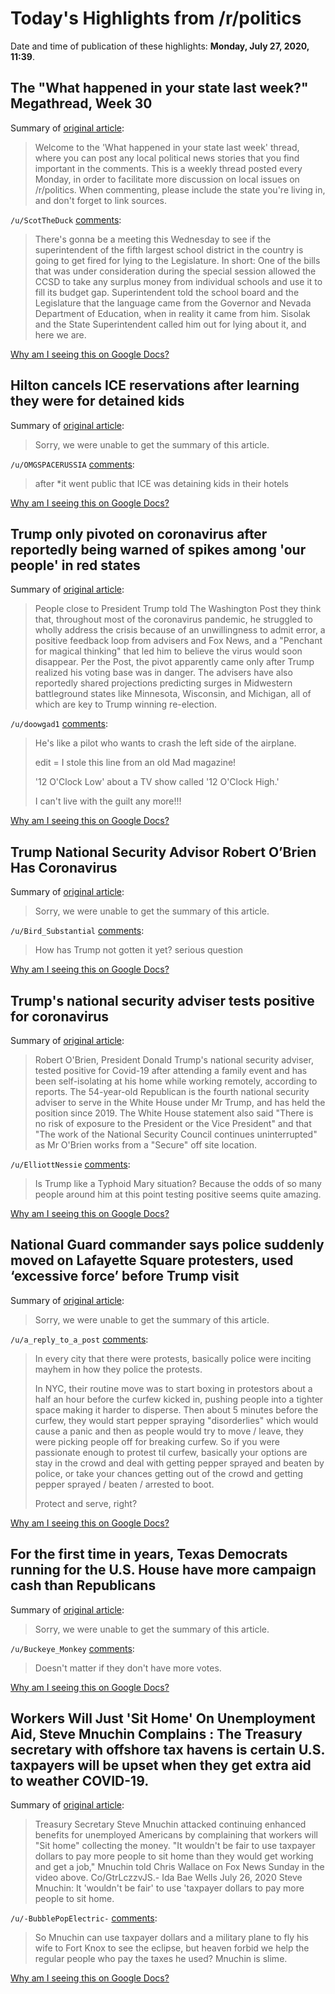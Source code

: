 # Today's Highlights from /r/politics

Date and time of publication of these highlights: **Monday, July 27, 2020, 11:39**.

## The "What happened in your state last week?" Megathread, Week 30

Summary of [original article](https://www.reddit.com/r/politics/comments/hyv3rt/the_what_happened_in_your_state_last_week/):

> Welcome to the 'What happened in your state last week' thread, where you can post any local political news stories that you find important in the comments. This is a weekly thread posted every Monday, in order to facilitate more discussion on local issues on /r/politics. When commenting, please include the state you're living in, and don't forget to link sources.

`/u/ScotTheDuck` [comments](https://www.reddit.com/r/politics/comments/hyv3rt/the_what_happened_in_your_state_last_week/):

> There's gonna be a meeting this Wednesday to see if the superintendent of the fifth largest school district in the country is going to get fired for lying to the Legislature.   In short: One of the bills that was under consideration during the special session allowed the CCSD to take any surplus money from individual schools and use it to fill its budget gap.  Superintendent told the school board and the Legislature that the language came from the Governor and Nevada Department of Education, when in reality it came from him.  Sisolak and the State Superintendent called him out for lying about it, and here we are.

[Why am I seeing this on Google Docs?](https://docs.google.com/document/d/1Dc6We63vOXIZsc0op-Bt4abqkYjXzOigalQqFxmvvbM/edit?usp=sharing)

## Hilton cancels ICE reservations after learning they were for detained kids

Summary of [original article](https://www.nydailynews.com/news/national/ny-hilton-cancels-government-room-reservations-detained-kids-20200727-6odj254sz5h5bddrt22zidh6aa-story.html):

> Sorry, we were unable to get the summary of this article.

`/u/OMGSPACERUSSIA` [comments](https://www.reddit.com/r/politics/comments/hysost/hilton_cancels_ice_reservations_after_learning/):

> after *it went public that ICE was detaining kids in their hotels

[Why am I seeing this on Google Docs?](https://docs.google.com/document/d/1Dc6We63vOXIZsc0op-Bt4abqkYjXzOigalQqFxmvvbM/edit?usp=sharing)

## Trump only pivoted on coronavirus after reportedly being warned of spikes among 'our people' in red states

Summary of [original article](https://theweek.com/speedreads/927652/trump-only-pivoted-coronavirus-after-reportedly-being-warned-spikes-among-people-red-states):

> People close to President Trump told The Washington Post they think that, throughout most of the coronavirus pandemic, he struggled to wholly address the crisis because of an unwillingness to admit error, a positive feedback loop from advisers and Fox News, and a "Penchant for magical thinking" that led him to believe the virus would soon disappear. Per the Post, the pivot apparently came only after Trump realized his voting base was in danger. The advisers have also reportedly shared projections predicting surges in Midwestern battleground states like Minnesota, Wisconsin, and Michigan, all of which are key to Trump winning re-election.

`/u/doowgad1` [comments](https://www.reddit.com/r/politics/comments/hys7qu/trump_only_pivoted_on_coronavirus_after/):

> He's like a pilot who wants to crash the left side of the airplane.
> 
> edit = I stole this line from an old Mad magazine!
> 
> '12 O'Clock Low' about a TV show called '12 O'Clock High.'
> 
> I can't live with the guilt any more!!!

[Why am I seeing this on Google Docs?](https://docs.google.com/document/d/1Dc6We63vOXIZsc0op-Bt4abqkYjXzOigalQqFxmvvbM/edit?usp=sharing)

## Trump National Security Advisor Robert O’Brien Has Coronavirus

Summary of [original article](https://www.bloomberg.com/news/articles/2020-07-27/trump-national-security-advisor-robert-o-brien-has-covid-19?cmpid=socialflow-twitter-business&utm_source=twitter&utm_campaign=socialflow-organic&utm_medium=social&utm_content=business):

> Sorry, we were unable to get the summary of this article.

`/u/Bird_Substantial` [comments](https://www.reddit.com/r/politics/comments/hyrrjc/trump_national_security_advisor_robert_obrien_has/):

> How has Trump not gotten it yet? serious question

[Why am I seeing this on Google Docs?](https://docs.google.com/document/d/1Dc6We63vOXIZsc0op-Bt4abqkYjXzOigalQqFxmvvbM/edit?usp=sharing)

## Trump's national security adviser tests positive for coronavirus

Summary of [original article](https://www.independent.co.uk/news/world/americas/robert-o-brien-coronavirus-trump-national-security-adviser-latest-a9640141.html):

> Robert O'Brien, President Donald Trump's national security adviser, tested positive for Covid-19 after attending a family event and has been self-isolating at his home while working remotely, according to reports. The 54-year-old Republican is the fourth national security adviser to serve in the White House under Mr Trump, and has held the position since 2019. The White House statement also said "There is no risk of exposure to the President or the Vice President" and that "The work of the National Security Council continues uninterrupted" as Mr O'Brien works from a "Secure" off site location.

`/u/ElliottNessie` [comments](https://www.reddit.com/r/politics/comments/hyrzfp/trumps_national_security_adviser_tests_positive/):

> Is Trump like a Typhoid Mary situation? Because the odds of so many people around him at this point testing positive seems quite amazing.

[Why am I seeing this on Google Docs?](https://docs.google.com/document/d/1Dc6We63vOXIZsc0op-Bt4abqkYjXzOigalQqFxmvvbM/edit?usp=sharing)

## National Guard commander says police suddenly moved on Lafayette Square protesters, used ‘excessive force’ before Trump visit

Summary of [original article](https://www.washingtonpost.com/crime-law/2020/07/27/national-guard-commander-says-police-suddenly-moved-lafayette-square-protesters-used-excessive-force-clear-path-trump/):

> Sorry, we were unable to get the summary of this article.

`/u/a_reply_to_a_post` [comments](https://www.reddit.com/r/politics/comments/hyt4f6/national_guard_commander_says_police_suddenly/):

> In every city that there were protests, basically police were inciting mayhem in how they police the protests.
> 
> In NYC, their routine move was to start boxing in protestors about a half an hour before the curfew kicked in, pushing people into a tighter space making it harder to disperse. Then about 5 minutes before the curfew, they would start pepper spraying "disorderlies" which would cause a panic and then as people would try to move / leave, they were picking people off for breaking curfew. So if you were passionate enough to protest til curfew, basically your options are stay in the crowd and deal with getting pepper sprayed and beaten by police, or take your chances getting out of the crowd and getting pepper sprayed / beaten / arrested to boot.
> 
> Protect and serve, right?

[Why am I seeing this on Google Docs?](https://docs.google.com/document/d/1Dc6We63vOXIZsc0op-Bt4abqkYjXzOigalQqFxmvvbM/edit?usp=sharing)

## For the first time in years, Texas Democrats running for the U.S. House have more campaign cash than Republicans

Summary of [original article](https://www.texastribune.org/2020/07/27/texas-democrats-congress-election/):

> Sorry, we were unable to get the summary of this article.

`/u/Buckeye_Monkey` [comments](https://www.reddit.com/r/politics/comments/hyrle0/for_the_first_time_in_years_texas_democrats/):

> Doesn't matter if they don't have more votes.

[Why am I seeing this on Google Docs?](https://docs.google.com/document/d/1Dc6We63vOXIZsc0op-Bt4abqkYjXzOigalQqFxmvvbM/edit?usp=sharing)

## Workers Will Just 'Sit Home' On Unemployment Aid, Steve Mnuchin Complains : The Treasury secretary with offshore tax havens is certain U.S. taxpayers will be upset when they get extra aid to weather COVID-19.

Summary of [original article](https://www.huffpost.com/entry/steven-mnuchin-lazy-workers-unemployment-benefits_n_5f1e0c66c5b6945e6e3c1e13):

> Treasury Secretary Steve Mnuchin attacked continuing enhanced benefits for unemployed Americans by complaining that workers will "Sit home" collecting the money. "It wouldn't be fair to use taxpayer dollars to pay more people to sit home than they would get working and get a job," Mnuchin told Chris Wallace on Fox News Sunday in the video above. Co/GtrLczzvJS.- Ida Bae Wells July 26, 2020 Steve Mnuchin: It 'wouldn't be fair' to use 'taxpayer dollars to pay more people to sit home.

`/u/-BubblePopElectric-` [comments](https://www.reddit.com/r/politics/comments/hypkju/workers_will_just_sit_home_on_unemployment_aid/):

> So Mnuchin can use taxpayer dollars and a military plane to fly his wife to Fort Knox to see the eclipse, but heaven forbid we help the regular people who pay the taxes he used?  Mnuchin is slime.

[Why am I seeing this on Google Docs?](https://docs.google.com/document/d/1Dc6We63vOXIZsc0op-Bt4abqkYjXzOigalQqFxmvvbM/edit?usp=sharing)

